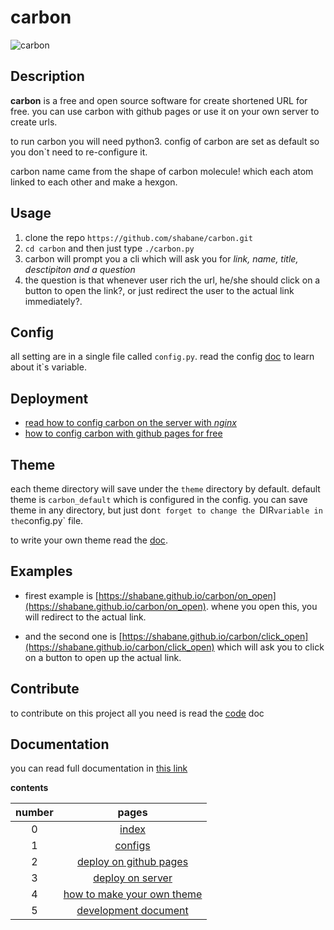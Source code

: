 # carbon

![carbon](https://s6.uupload.ir/files/carbon_r7tm.jpg)

## Description

**carbon** is a free and open source software for create shortened URL for free.
you can use carbon with github pages or use it on your own server to create urls.

to run carbon you will need python3.
config of carbon are set as default so you don`t need to re-configure it.

carbon name came from the shape of carbon molecule!
which each atom linked to each other and make a hexgon.


## Usage

1. clone the repo `https://github.com/shabane/carbon.git`
2. `cd carbon` and then just type `./carbon.py`
3. carbon will prompt you a cli which will ask you for *link, name, title, desctipiton and a question*
4. the question is that whenever user rich the url, he/she should click on a button to open the link?, or just redirect the user to the actual link immediately?.


## Config

all setting are in a single file called `config.py`.
read the config [doc](documentation/config.md) to learn about it`s variable.


## Deployment

- [read how to config carbon on the server with *nginx*](documentation/deploy_nginx.md)
- [how to config carbon with github pages for free](documentation/deploy_github_pages.md)


## Theme

each theme directory will save under the `theme` directory by default.
default theme is `carbon_default` which is configured in the config.
you can save theme in any directory, but just don`t forget to change the
`DIR` variable in the `config.py` file.

to write your own theme read the [doc](documentation/theme.md).


## Examples

- firest example is [https://shabane.github.io/carbon/on_open](https://shabane.github.io/carbon/on_open). whene you open this, you will redirect to the actual link.

- and the second one is [https://shabane.github.io/carbon/click_open](https://shabane.github.io/carbon/click_open) which will ask you to click on a button to open up the actual link.


## Contribute

to contribute on this project all you need is read the [code](documentation/code_doc.md) doc


## Documentation

you can read full documentation in [this link](documentation/index.md)

**contents**

|number|pages|
|:----:|:---:|
|   0  |[index](documentation/index.md)|
|   1  |[configs](documentation/config.md)|
|   2  |[deploy on github pages](documentation/deploy_github_pages.md)|
|   3  |[deploy on server](documentation/deploy_nginx.md)|
|   4  |[how to make your own theme](documentation/theme.md)|
|   5  |[development document](documentation/code_doc.md)|


